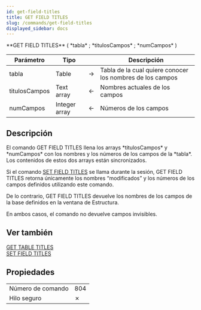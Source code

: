 ```yaml
---
id: get-field-titles
title: GET FIELD TITLES
slug: /commands/get-field-titles
displayed_sidebar: docs
---
```


<!--REF #_command_.GET FIELD TITLES.Syntax-->**GET FIELD TITLES** ( *tabla* ; *titulosCampos* ; *numCampos* )<!-- END REF-->
<!--REF #_command_.GET FIELD TITLES.Params-->
| Parámetro | Tipo |  | Descripción |
| --- | --- | --- | --- |
| tabla | Table | &#8594;  | Tabla de la cual quiere conocer los nombres de los campos |
| titulosCampos | Text array | &#8592; | Nombres actuales de los campos |
| numCampos | Integer array | &#8592; | Números de los campos |

<!-- END REF-->

## Descripción 

<!--REF #_command_.GET FIELD TITLES.Summary-->El comando GET FIELD TITLES llena los arrays *titulosCampos* y *numCampos* con los nombres y los números de los campos de la *tabla*.<!-- END REF--> Los contenidos de estos dos arrays están sincronizados. 

Si el comando [SET FIELD TITLES](set-field-titles.md "SET FIELD TITLES") se llama durante la sesión, GET FIELD TITLES retorna únicamente los nombres “modificados” y los números de los campos definidos utilizando este comando. 

De lo contrario, GET FIELD TITLES devuelve los nombres de los campos de la base definidos en la ventana de Estructura. 

En ambos casos, el comando no devuelve campos invisibles. 

## Ver también 

[GET TABLE TITLES](get-table-titles.md)  
[SET FIELD TITLES](set-field-titles.md)  

## Propiedades

|  |  |
| --- | --- |
| Número de comando | 804 |
| Hilo seguro | &cross; |


